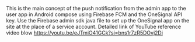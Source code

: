 This is the main concept of the push notification from the admin app to the user app in Android compose using Firebase FCM and the OneSignal API key. 
Use the Firebase admin sdk java file to set up the OneSignal app on the site at the place of a service account.
Detailed link of YouTube reference video blow
https://youtu.be/eJTmiO41GCk?si=bns1r7zR5DOvj2Di
